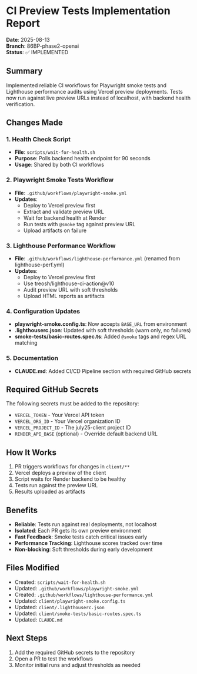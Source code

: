 # CI Preview Tests Implementation Report
**Date**: 2025-08-13  
**Branch**: 86BP-phase2-openai  
**Status**: ✅ IMPLEMENTED

## Summary
Implemented reliable CI workflows for Playwright smoke tests and Lighthouse performance audits using Vercel preview deployments. Tests now run against live preview URLs instead of localhost, with backend health verification.

## Changes Made

### 1. Health Check Script
- **File**: `scripts/wait-for-health.sh`
- **Purpose**: Polls backend health endpoint for 90 seconds
- **Usage**: Shared by both CI workflows

### 2. Playwright Smoke Tests Workflow
- **File**: `.github/workflows/playwright-smoke.yml`
- **Updates**:
  - Deploy to Vercel preview first
  - Extract and validate preview URL
  - Wait for backend health at Render
  - Run tests with `@smoke` tag against preview URL
  - Upload artifacts on failure

### 3. Lighthouse Performance Workflow
- **File**: `.github/workflows/lighthouse-performance.yml` (renamed from lighthouse-perf.yml)
- **Updates**:
  - Deploy to Vercel preview first
  - Use treosh/lighthouse-ci-action@v10
  - Audit preview URL with soft thresholds
  - Upload HTML reports as artifacts

### 4. Configuration Updates
- **playwright-smoke.config.ts**: Now accepts `BASE_URL` from environment
- **.lighthouserc.json**: Updated with soft thresholds (warn only, no failures)
- **smoke-tests/basic-routes.spec.ts**: Added `@smoke` tags and regex URL matching

### 5. Documentation
- **CLAUDE.md**: Added CI/CD Pipeline section with required GitHub secrets

## Required GitHub Secrets
The following secrets must be added to the repository:
- `VERCEL_TOKEN` - Your Vercel API token
- `VERCEL_ORG_ID` - Your Vercel organization ID  
- `VERCEL_PROJECT_ID` - The july25-client project ID
- `RENDER_API_BASE` (optional) - Override default backend URL

## How It Works
1. PR triggers workflows for changes in `client/**`
2. Vercel deploys a preview of the client
3. Script waits for Render backend to be healthy
4. Tests run against the preview URL
5. Results uploaded as artifacts

## Benefits
- **Reliable**: Tests run against real deployments, not localhost
- **Isolated**: Each PR gets its own preview environment
- **Fast Feedback**: Smoke tests catch critical issues early
- **Performance Tracking**: Lighthouse scores tracked over time
- **Non-blocking**: Soft thresholds during early development

## Files Modified
- Created: `scripts/wait-for-health.sh`
- Updated: `.github/workflows/playwright-smoke.yml`
- Created: `.github/workflows/lighthouse-performance.yml`
- Updated: `client/playwright-smoke.config.ts`
- Updated: `client/.lighthouserc.json`
- Updated: `client/smoke-tests/basic-routes.spec.ts`
- Updated: `CLAUDE.md`

## Next Steps
1. Add the required GitHub secrets to the repository
2. Open a PR to test the workflows
3. Monitor initial runs and adjust thresholds as needed